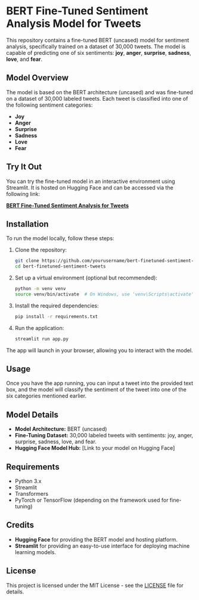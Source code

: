 # BERT Fine-Tuned Sentiment Analysis Model for Tweets

This repository contains a fine-tuned BERT (uncased) model for sentiment analysis, specifically trained on a dataset of 30,000 tweets. The model is capable of predicting one of six sentiments: **joy**, **anger**, **surprise**, **sadness**, **love**, and **fear**.

## Model Overview

The model is based on the BERT architecture (uncased) and was fine-tuned on a dataset of 30,000 labeled tweets. Each tweet is classified into one of the following sentiment categories:

- **Joy**
- **Anger**
- **Surprise**
- **Sadness**
- **Love**
- **Fear**

## Try It Out

You can try the fine-tuned model in an interactive environment using Streamlit. It is hosted on Hugging Face and can be accessed via the following link:

[**BERT Fine-Tuned Sentiment Analysis for Tweets**](https://bert-finetuned-sentiment-tweets.streamlit.app/)

## Installation

To run the model locally, follow these steps:

1. Clone the repository:
    ```bash
    git clone https://github.com/yourusername/bert-finetuned-sentiment-tweets.git
    cd bert-finetuned-sentiment-tweets
    ```

2. Set up a virtual environment (optional but recommended):
    ```bash
    python -m venv venv
    source venv/bin/activate  # On Windows, use 'venv\Scripts\activate'
    ```

3. Install the required dependencies:
    ```bash
    pip install -r requirements.txt
    ```

4. Run the application:
    ```bash
    streamlit run app.py
    ```

The app will launch in your browser, allowing you to interact with the model.

## Usage

Once you have the app running, you can input a tweet into the provided text box, and the model will classify the sentiment of the tweet into one of the six categories mentioned earlier.

## Model Details

- **Model Architecture:** BERT (uncased)
- **Fine-Tuning Dataset:** 30,000 labeled tweets with sentiments: joy, anger, surprise, sadness, love, and fear.
- **Hugging Face Model Hub:** [Link to your model on Hugging Face]

## Requirements

- Python 3.x
- Streamlit
- Transformers
- PyTorch or TensorFlow (depending on the framework used for fine-tuning)

## Credits

- **Hugging Face** for providing the BERT model and hosting platform.
- **Streamlit** for providing an easy-to-use interface for deploying machine learning models.

## License

This project is licensed under the MIT License - see the [LICENSE](LICENSE) file for details.
